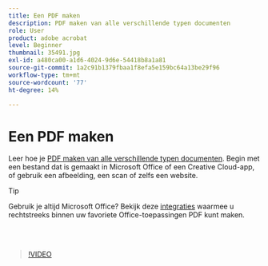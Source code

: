 ```yaml
---
title: Een PDF maken
description: PDF maken van alle verschillende typen documenten
role: User
product: adobe acrobat
level: Beginner
thumbnail: 35491.jpg
exl-id: a480ca00-a1d6-4024-9d6e-54418b8a1a81
source-git-commit: 1a2c91b1379fbaa1f8efa5e159bc64a13be29f96
workflow-type: tm+mt
source-wordcount: '77'
ht-degree: 14%

---
```


# Een PDF maken

Leer hoe je [PDF maken van alle verschillende typen documenten](https://www.adobe.com/nl/acrobat/online/convert-pdf.html). Begin met een bestand dat is gemaakt in Microsoft Office of een Creative Cloud-app, of gebruik een afbeelding, een scan of zelfs een website.

>[!TIP]
>
>Gebruik je altijd Microsoft Office? Bekijk deze [integraties](../integrate/integrate-overview.md#microsoft) waarmee u rechtstreeks binnen uw favoriete Office-toepassingen PDF kunt maken.

<br> 

>[!VIDEO](https://video.tv.adobe.com/v/35491?hidetitle=true)